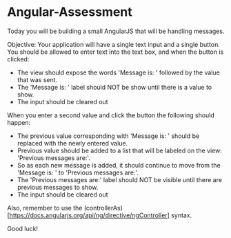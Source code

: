 # Angular-Assessment

Today you will be building a small AngularJS that will be handling messages.

Objective: Your application will have a single text input and a single button. You should be allowed to enter text into the text box, and when the button is clicked:
* The view should expose the words 'Message is: ' followed by the value that was sent. 
* The 'Message is: ' label should NOT be show until there is a value to show. 
* The input should be cleared out

When you enter a second value and click the button the following should happen:
* The previous value corresponding with 'Message is: ' should be replaced with the newly entered value. 
* Previous value should be added to a list that will be labeled on the view: 'Previous messages are:'. 
* So as each new message is added, it should continue to move from the 'Message is: ' to 'Previous messages are:'. 
* The 'Previous messages are:' label should NOT be visible until there are previous messages to show.
* The input should be cleared out

Also, remember to use the (controllerAs)[https://docs.angularjs.org/api/ng/directive/ngController] syntax. 

Good luck!
